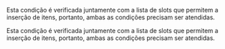 Esta condição é verificada juntamente com a lista de slots que permitem a inserção de itens,
portanto, ambas as condições precisam ser atendidas.

Esta condição é verificada juntamente com a lista de slots que permitem a inserção de itens,
portanto, ambas as condições precisam ser atendidas.